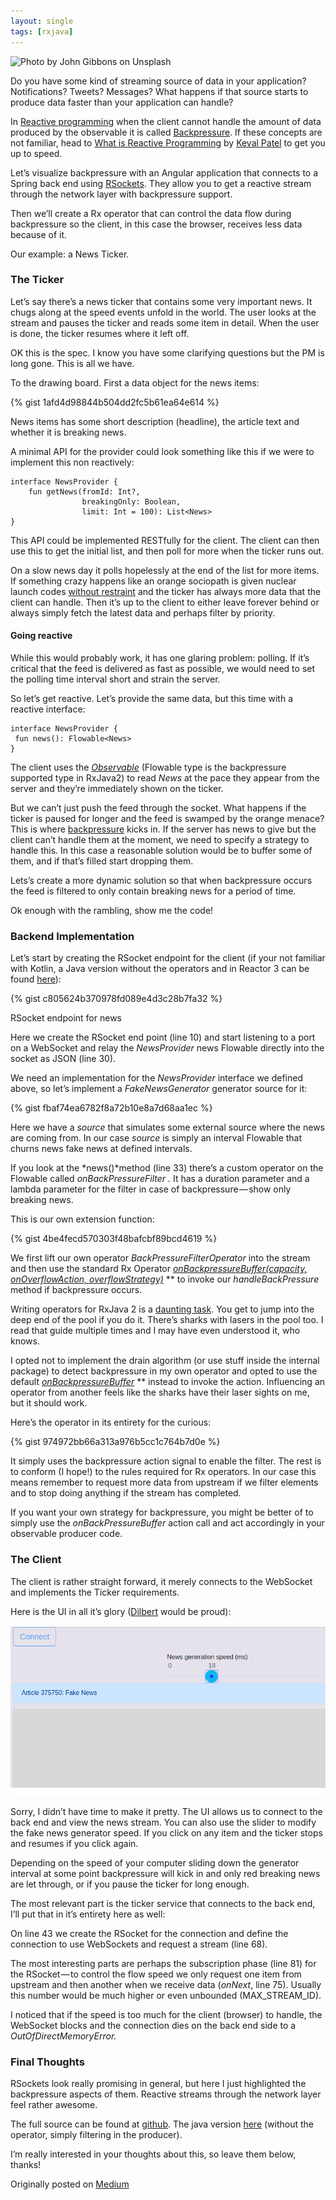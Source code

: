 ```yaml
---
layout: single
tags: [rxjava]
---
```

![Photo by [John
Gibbons](https://unsplash.com/photos/E2TVn-NpCU4?utm_source=unsplash&utm_medium=referral&utm_content=creditCopyText)
on [Unsplash](https://unsplash.com/search/photos/dam?utm_source=unsplash&utm_medium=referral&utm_content=creditCopyText)](dam.jpg)

Do you have some kind of streaming source of data in your application?
Notifications? Tweets? Messages? What happens if that source starts to
produce data faster than your application can handle?

In [Reactive programmin](http://reactivex.io/)g when the client cannot
handle the amount of data produced by the observable it is called
[Backpressure](http://reactivex.io/documentation/operators/backpressure.html).
If these concepts are not familiar, head to [What is Reactive
Programming](https://medium.com/@kevalpatel2106/what-is-reactive-programming-da37c1611382)
by [Keval Patel](https://medium.com/u/dce15297d516) to get you up to
speed.

Let’s visualize backpressure with an Angular application that connects
to a Spring back end using [RSockets](http://rsocket.io/). They allow
you to get a reactive stream through the network layer with backpressure
support.

Then we’ll create a Rx operator that can control the data flow during
backpressure so the client, in this case the browser, receives less data
because of it.

Our example: a News Ticker.

### The Ticker

Let’s say there’s a news ticker that contains some very important news.
It chugs along at the speed events unfold in the world. The user looks
at the stream and pauses the ticker and reads some item in detail. When
the user is done, the ticker resumes where it left off.

OK this is the spec. I know you have some clarifying questions but the
PM is long gone. This is all we have.

To the drawing board. First a data object for the news items:

{% gist 1afd4d98844b504dd2fc5b61ea64e614 %}


News items has some short description (headline), the article text and
whether it is breaking news.

A minimal API for the provider could look something like this if we were
to implement this non reactively:

``` 
interface NewsProvider {
    fun getNews(fromId: Int?, 
                breakingOnly: Boolean, 
                limit: Int = 100): List<News>
}
```

This API could be implemented RESTfully for the client. The client can
then use this to get the initial list, and then poll for more when the
ticker runs out.

On a slow news day it polls hopelessly at the end of the list for more
items. If something crazy happens like an orange sociopath is given
nuclear launch codes [without
restraint](http://blog.nuclearsecrecy.com/2016/11/18/the-president-and-the-bomb/)
and the ticker has always more data that the client can handle. Then
it’s up to the client to either leave forever behind or always simply
fetch the latest data and perhaps filter by priority.

#### Going reactive

While this would probably work, it has one glaring problem: polling. If
it’s critical that the feed is delivered as fast as possible, we would
need to set the polling time interval short and strain the server.

So let’s get reactive. Let’s provide the same data, but this time with a
reactive interface:

```
interface NewsProvider {
 fun news(): Flowable<News>
}
```

The client uses the
[*Observable*](http://reactivex.io/documentation/observable.html)
(Flowable type is the backpressure supported type in RxJava2) to read
*News* at the pace they appear from the server and they’re immediately
shown on the ticker.

But we can’t just push the feed through the socket. What happens if the
ticker is paused for longer and the feed is swamped by the orange
menace? This is where
[backpressure](http://reactivex.io/documentation/operators/backpressure.html)
kicks in. If the server has news to give but the client can’t handle
them at the moment, we need to specify a strategy to handle this. In
this case a reasonable solution would be to buffer some of them, and if
that’s filled start dropping them.

Lets’s create a more dynamic solution so that when backpressure occurs
the feed is filtered to only contain breaking news for a period of time.

Ok enough with the rambling, show me the code\!

### Backend Implementation

Let’s start by creating the RSocket endpoint for the client (if your not
familiar with Kotlin, a Java version without the operators and in
Reactor 3 can be found
[here](https://github.com/ration/ticker-demo-java)):

{% gist c805624b370978fd089e4d3c28b7fa32 %}

RSocket endpoint for news

Here we create the RSocket end point (line 10) and start listening to a
port on a WebSocket and relay the *NewsProvider* news Flowable directly
into the socket as JSON (line 30).

We need an implementation for the *NewsProvider* interface we defined
above, so let’s implement a *FakeNewsGenerator* generator source for it:

{% gist fbaf74ea6782f8a72b10e8a7d68aa1ec %}

Here we have a *source* that simulates some external source where the
news are coming from. In our case *source* is simply an interval
Flowable that churns news fake news at defined intervals.

If you look at the *news()*method (line 33) there’s a custom operator on
the Flowable called *onBackPressureFilter .* It has a duration parameter
and a lambda parameter for the filter in case of backpressure — show
only breaking news.

This is our own extension function:

{% gist 4be4fecd570303f48bafcbf89bcd4619 %}

We first lift our own operator *BackPressureFilterOperator* into the
stream and then use the standard Rx Operator
[*onBackpressureBuffer(capacity, onOverflowAction,
overflowStrategy)*](http://reactivex.io/RxJava/2.x/javadoc/io/reactivex/Flowable.html#onBackpressureBuffer-long-io.reactivex.functions.Action-io.reactivex.BackpressureOverflowStrategy-)
** to invoke our *handleBackPressure* method if backpressure occurs.

Writing operators for RxJava 2 is a [daunting
task](https://github.com/ReactiveX/RxJava/wiki/Writing-operators-for-2.0).
You get to jump into the deep end of the pool if you do it. There’s
sharks with lasers in the pool too. I read that guide multiple times and
I may have even understood it, who knows.

I opted not to implement the drain algorithm (or use stuff inside the
internal package) to detect backpressure in my own operator and opted to
use the default
[*onBackpressureBuffer*](http://reactivex.io/RxJava/2.x/javadoc/io/reactivex/Flowable.html#onBackpressureBuffer-long-io.reactivex.functions.Action-io.reactivex.BackpressureOverflowStrategy-)
** instead to invoke the action. Influencing an operator from another
feels like the sharks have their laser sights on me, but it should work.

Here’s the operator in its entirety for the curious:

{% gist 974972bb66a313a976b5cc1c764b7d0e %}

It simply uses the backpressure action signal to enable the filter. The
rest is to conform (I hope\!) to the rules required for Rx operators. In
our case this means remember to request more data from upstream if we
filter elements and to stop doing anything if the stream has completed.

If you want your own strategy for backpressure, you might be better of
to simply use the *onBackPressureBuffer* action call and act accordingly
in your observable producer code.

### The Client

The client is rather straight forward, it merely connects to the
WebSocket and implements the Ticker requirements.

Here is the UI in all it’s glory
([Dilbert](https://dilbert.com/strip/2002-09-24) would be
proud):

![](ui.jpg)

Sorry, I didn’t have time to make it pretty. The UI allows us to connect
to the back end and view the news stream. You can also use the slider to
modify the fake news generator speed. If you click on any item and the
ticker stops and resumes if you click again.

Depending on the speed of your computer sliding down the generator
interval at some point backpressure will kick in and only red breaking
news are let through, or if you pause the ticker for long enough.

The most relevant part is the ticker service that connects to the back
end, I’ll put that in it’s entirety here as well:

On line 43 we create the RSocket for the connection and define the
connection to use WebSockets and request a stream (line 68).

The most interesting parts are perhaps the subscription phase (line 81)
for the RSocket — to control the flow speed we only request one item
from upstream and then another when we receive data (*onNext*, line 75).
Usually this number would be much higher or even unbounded
(MAX\_STREAM\_ID).

I noticed that if the speed is too much for the client (browser) to
handle, the WebSocket blocks and the connection dies on the back end
side to a *OutOfDirectMemoryError.*

### Final Thoughts

RSockets look really promising in general, but here I just highlighted
the backpressure aspects of them. Reactive streams through the network
layer feel rather awesome.

The full source can be found at
[github](https://github.com/ration/ticker-demo). The java version
[here](https://github.com/ration/ticker-demo-java) (without the
operator, simply filtering in the producer).

I’m really interested in your thoughts about this, so leave them below,
thanks\!

Originally posted on [Medium](https://medium.com/@lahtela/dynamic-flow-control-during-backpressure-with-rxjava-and-rsockets-41e369cda122)


